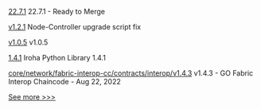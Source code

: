 
[22.7.1](https://github.com/hyperledger/besu/releases/tag/22.7.1) 22.7.1 - Ready to Merge

[v1.2.1](https://github.com/hyperledger/indy-node-container/releases/tag/v1.2.1) Node-Controller upgrade script fix

[v1.0.5](https://github.com/hyperledger/indy-shared-gha/releases/tag/v1.0.5) v1.0.5

[1.4.1](https://github.com/hyperledger/iroha-python/releases/tag/1.4.1) Iroha Python Library 1.4.1

[core/network/fabric-interop-cc/contracts/interop/v1.4.3](https://github.com/hyperledger-labs/weaver-dlt-interoperability/releases/tag/core/network/fabric-interop-cc/contracts/interop/v1.4.3) v1.4.3 - GO Fabric Interop Chaincode - Aug 22, 2022


[See more >>>](https://start-here.hyperledger.org/releases)
